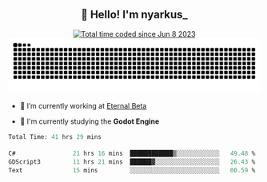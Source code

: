 <h2 align="center">👋 Hello! I'm nyarkus_</h2>
<p align="center">
  <a href="https://wakatime.com/@8f9aa332-6725-4e00-a5d9-b2317a4b74a6">
    <img src="https://wakatime.com/badge/user/8f9aa332-6725-4e00-a5d9-b2317a4b74a6.svg" alt="Total time coded since Jun 8 2023" />
  </a>
  <br>
  <img src = "https://github.com/nyarkus/nyarkus/blob/output/github-snake-dark.svg">
</p>

- 🔭 I’m currently working at [Eternal Beta](https://github.com/Kacianoki/Eternal-Beta)
<!--- 💬 Ask me about **nothing :<**-->
- 🌱 I'm currently studying the **Godot Engine**

<!--START_SECTION:waka-->

```fs
Total Time: 41 hrs 29 mins

C#                21 hrs 16 mins  ████████████▒░░░░░░░░░░░░   49.48 %
GDScript3         11 hrs 21 mins  ██████▓░░░░░░░░░░░░░░░░░░   26.43 %
Text              15 mins         ░░░░░░░░░░░░░░░░░░░░░░░░░   00.59 %
```

<!--END_SECTION:waka-->
